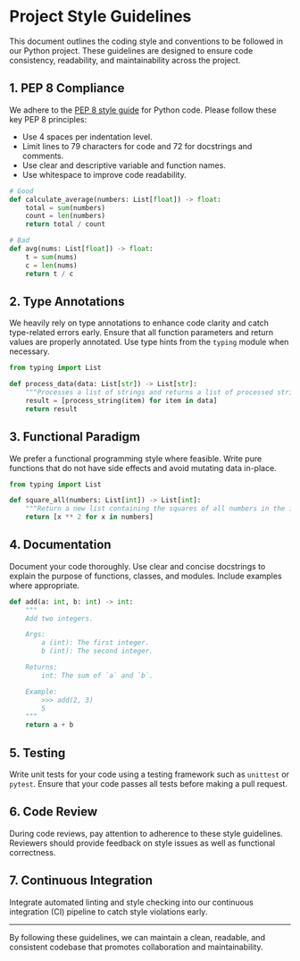 
# Project Style Guidelines

This document outlines the coding style and conventions to be followed in our Python project. These guidelines are designed to ensure code consistency, readability, and maintainability across the project.

## 1. PEP 8 Compliance

We adhere to the [PEP 8 style guide](https://www.python.org/dev/peps/pep-0008/) for Python code. Please follow these key PEP 8 principles:

- Use 4 spaces per indentation level.
- Limit lines to 79 characters for code and 72 for docstrings and comments.
- Use clear and descriptive variable and function names.
- Use whitespace to improve code readability.

```python
# Good
def calculate_average(numbers: List[float]) -> float:
    total = sum(numbers)
    count = len(numbers)
    return total / count

# Bad
def avg(nums: List[float]) -> float:
    t = sum(nums)
    c = len(nums)
    return t / c
```

## 2. Type Annotations

We heavily rely on type annotations to enhance code clarity and catch type-related errors early. Ensure that all function parameters and return values are properly annotated. Use type hints from the `typing` module when necessary.

```python
from typing import List

def process_data(data: List[str]) -> List[str]:
    """Processes a list of strings and returns a list of processed strings."""
    result = [process_string(item) for item in data]
    return result
```

## 3. Functional Paradigm

We prefer a functional programming style where feasible. Write pure functions that do not have side effects and avoid mutating data in-place.

```python
from typing import List

def square_all(numbers: List[int]) -> List[int]:
    """Return a new list containing the squares of all numbers in the input list."""
    return [x ** 2 for x in numbers]
```

## 4. Documentation

Document your code thoroughly. Use clear and concise docstrings to explain the purpose of functions, classes, and modules. Include examples where appropriate.

```python
def add(a: int, b: int) -> int:
    """
    Add two integers.

    Args:
        a (int): The first integer.
        b (int): The second integer.

    Returns:
        int: The sum of `a` and `b`.

    Example:
        >>> add(2, 3)
        5
    """
    return a + b
```

## 5. Testing

Write unit tests for your code using a testing framework such as `unittest` or `pytest`. Ensure that your code passes all tests before making a pull request.

## 6. Code Review

During code reviews, pay attention to adherence to these style guidelines. Reviewers should provide feedback on style issues as well as functional correctness.

## 7. Continuous Integration

Integrate automated linting and style checking into our continuous integration (CI) pipeline to catch style violations early.

---

By following these guidelines, we can maintain a clean, readable, and consistent codebase that promotes collaboration and maintainability.
